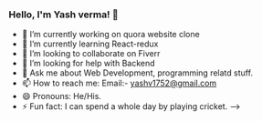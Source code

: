### Hello, I'm Yash verma! 👋

- 🔭 I’m currently working on quora website clone
- 🌱 I’m currently learning React-redux
- 👯 I’m looking to collaborate on Fiverr
- 🤔 I’m looking for help with Backend
- 💬 Ask me about Web Development, programming relatd stuff.
- 📫 How to reach me: Email:- yashv1752@gmail.com
- 😄 Pronouns: He/His.
- ⚡ Fun fact: I can spend a whole day by playing cricket.
-->
